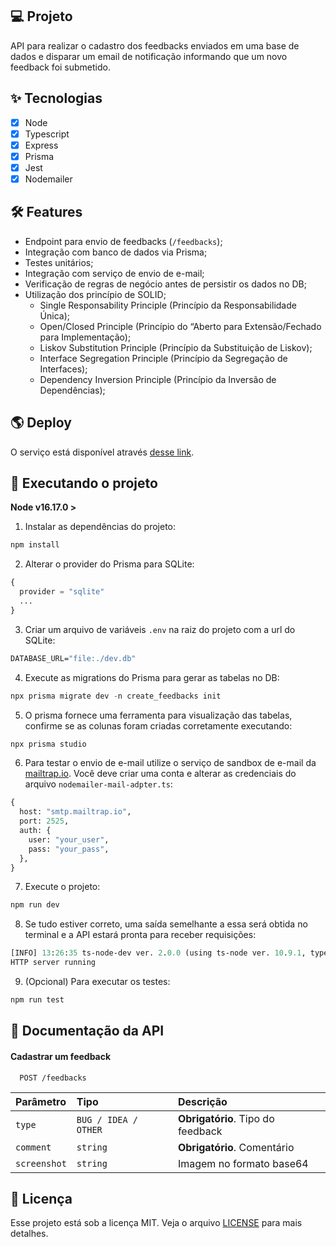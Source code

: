 ## 💻 Projeto

API para realizar o cadastro dos feedbacks enviados em uma base de dados e disparar um email de notificação informando que um novo feedback foi submetido.

## ✨ Tecnologias

- [x] Node
- [x] Typescript
- [x] Express
- [x] Prisma
- [x] Jest
- [x] Nodemailer

## 🛠 Features

- Endpoint para envio de feedbacks (`/feedbacks`);
- Integração com banco de dados via Prisma;
- Testes unitários;
- Integração com serviço de envio de e-mail;
- Verificação de regras de negócio antes de persistir os dados no DB;
- Utilização dos princípio de SOLID;
  - Single Responsability Principle (Princípio da Responsabilidade Única);
  - Open/Closed Principle (Princípio do “Aberto para Extensão/Fechado para Implementação);
  - Liskov Substitution Principle (Princípio da Substituição de Liskov);
  - Interface Segregation Principle (Princípio da Segregação de Interfaces);
  - Dependency Inversion Principle (Princípio da Inversão de Dependências);

## 🌎 Deploy

O serviço está disponível através [desse link](https://feedget-server-production-3c1c.up.railway.app/).

## 🚀 Executando o projeto

**Node v16.17.0 >**

1. Instalar as dependências do projeto:

```cl
npm install
```

2. Alterar o provider do Prisma para SQLite:

```cl
{
  provider = "sqlite"
  ...
}
```

3. Criar um arquivo de variáveis `.env` na raiz do projeto com a url do SQLite:

```cl
DATABASE_URL="file:./dev.db"
```

4. Execute as migrations do Prisma para gerar as tabelas no DB:

```cl
npx prisma migrate dev -n create_feedbacks init
```

5. O prisma fornece uma ferramenta para visualização das tabelas, confirme se as colunas foram criadas corretamente executando:

```cl
npx prisma studio
```

6. Para testar o envio de e-mail utilize o serviço de sandbox de e-mail da [mailtrap.io](https://mailtrap.io/). Você deve criar uma conta e alterar as credenciais do arquivo `nodemailer-mail-adpter.ts`:

```cl
{
  host: "smtp.mailtrap.io",
  port: 2525,
  auth: {
    user: "your_user",
    pass: "your_pass",
  },
}
```

7. Execute o projeto:

```cl
npm run dev
```

8. Se tudo estiver correto, uma saída semelhante a essa será obtida no terminal e a API estará pronta para receber requisições:

```cl
[INFO] 13:26:35 ts-node-dev ver. 2.0.0 (using ts-node ver. 10.9.1, typescript ver. 4.8.3)
HTTP server running
```

9. (Opcional) Para executar os testes:

```cl
npm run test
```

## 📓 Documentação da API

#### Cadastrar um feedback

```http
  POST /feedbacks
```

| Parâmetro    | Tipo                 | Descrição                         |
| :----------- | :------------------- | :-------------------------------- |
| `type`       | `BUG / IDEA / OTHER` | **Obrigatório**. Tipo do feedback |
| `comment`    | `string`             | **Obrigatório**. Comentário       |
| `screenshot` | `string`             | Imagem no formato base64          |

## 📄 Licença

Esse projeto está sob a licença MIT. Veja o arquivo [LICENSE](LICENSE.md) para mais detalhes.

<br />
